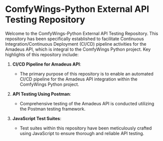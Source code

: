 # ComfyWings-Python External API Testing Repository

Welcome to the ComfyWings-Python External API Testing Repository. This repository has been specifically established to facilitate Continuous Integration/Continuous Deployment (CI/CD) pipeline activities for the Amadeus API, which is integral to the ComfyWings Python project. Key highlights of this repository include:

1. **CI/CD Pipeline for Amadeus API**:
   - The primary purpose of this repository is to enable an automated CI/CD pipeline for the Amadeus API integration within the ComfyWings Python project.
   
2. **API Testing Using Postman**:
   - Comprehensive testing of the Amadeus API is conducted utilizing the Postman testing framework.
   
3. **JavaScript Test Suites**:
   - Test suites within this repository have been meticulously crafted using JavaScript to ensure thorough and reliable API testing.
